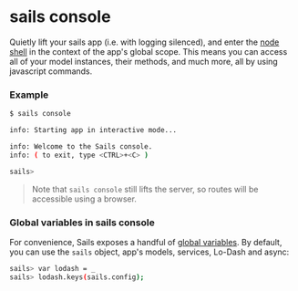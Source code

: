 # sails console

Quietly lift your sails app (i.e. with logging silenced), and enter the [node shell](http://nodejs.org/api/repl.html) in the context of the app's global scope.  This means you can access all of your model instances, their methods, and much more, all by using javascript commands.

### Example

```sh
$ sails console

info: Starting app in interactive mode...

info: Welcome to the Sails console.
info: ( to exit, type <CTRL>+<C> )

sails>
```

> Note that `sails console` still lifts the server, so routes will be accessible using a browser.

### Global variables in sails console
For convenience, Sails exposes a handful of [global variables](http://beta.sailsjs.org/#/documentation/reference/Globals).
By default, you can use the `sails` object, app's models, services, Lo-Dash and async:
```sh
sails> var lodash = _
sails> lodash.keys(sails.config);
```

<docmeta name="uniqueID" value="sailsconsole198558">
<docmeta name="displayName" value="sails console">


